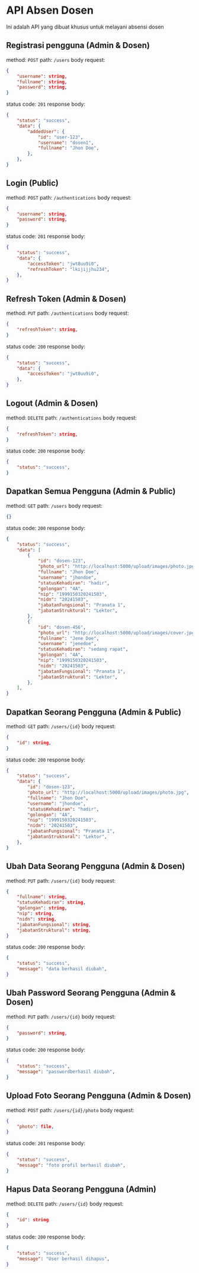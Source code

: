 ﻿# API Absen Dosen
Ini adalah API yang dibuat khusus untuk melayani absensi dosen

## Registrasi pengguna (Admin & Dosen)
method: ```POST```
path: ```/users```
body request:
```json
{
	"username": string,
	"fullname": string,
	"password": string,
}
```
status code: ```201```
response body:
```json
{
	"status": "success",
	"data": {
		"addedUser": {
			"id": "user-123",
			"username": "dosen1",
			"fullname": "Jhon Doe",
		},
	},
}
```
## Login (Public)
method: ```POST```
path: ```/authentications```
body request:
```json
{
	"username": string,
	"password": string,
}
```
status code: ```201```
response body:
```json
{
	"status": "success",
	"data": {
		"accessToken": "jwt8uu9i0",
		"refreshToken": "lkijijjhu234",
	},
}
```
## Refresh Token (Admin & Dosen)
method: ```PUT```
path: ```/authentications```
body request:
```json
{
	"refreshToken": string,
}
```
status code: ```200```
response body:
```json
{
	"status": "success",
	"data": {
		"accessToken": "jwt8uu9i0",
	},
}
```
## Logout (Admin & Dosen)
method: ```DELETE```
path: ```/authentications```
body request:
```json
{
	"refreshToken": string,
}
```
status code: ```200```
response body:
```json
{
	"status": "success",
}
```
## Dapatkan Semua Pengguna (Admin & Public)
method: ```GET```
path: ```/users```
body request:
```json
{}
```
status code: ```200```
response body:
```json
{
	"status": "success",
	"data": [
		{
			"id": "dosen-123",
			"photo_url": "http://localhost:5000/upload/images/photo.jpg",
			"fullname": "Jhon Doe",
			"username": "jhondoe",
			"statusKehadiran": "hadir",
			"golongan": "4A",
			"nip": "1999150320241503",
			"nidn": "20241503",
			"jabatanFungsional": "Pranata 1",
			"jabatanStruktural": "Lektor",
		},
		{
			"id": "dosen-456",
			"photo_url": "http://localhost:5000/upload/images/cover.jpg",
			"fullname": "Jene Doe",
			"username": "jenedoe",
			"statusKehadiran": "sedang rapat",
			"golongan": "4A",
			"nip": "1999150320241503",
			"nidn": "20241503",
			"jabatanFungsional": "Pranata 1",
			"jabatanStruktural": "Lektor",
		},
	],
}
```
## Dapatkan Seorang Pengguna (Admin & Public)
method: ```GET```
path: ```/users/{id}```
body request:
```json
{
	"id": string,
}
```
status code: ```200```
response body:
```json
{
	"status": "success",
	"data": {
		"id": "dosen-123",
		"photo_url": "http://localhost:5000/upload/images/photo.jpg",
		"fullname": "Jhon Doe",
		"username": "jhondoe",
		"statusKehadiran": "hadir",
		"golongan": "4A",
		"nip": "1999150320241503",
		"nidn": "20241503",
		"jabatanFungsional": "Pranata 1",
		"jabatanStruktural": "Lektor",
	},
}
```

## Ubah Data Seorang Pengguna (Admin & Dosen)
method: ```PUT```
path: ```/users/{id}```
body request:
```json
{
	"fullname": string,
	"statusKehadiran": string,
	"golongan": string,
	"nip": string,
	"nidn": string,
	"jabatanFungsional": string,
	"jabatanStruktural": string,
}
```
status code: ```200```
response body:
```json
{
	"status": "success",
	"message": "data berhasil diubah",
}
```

## Ubah Password Seorang Pengguna (Admin & Dosen)
method: ```PUT```
path: ```/users/{id}```
body request:
```json
{
	"password": string,
}
```
status code: ```200```
response body:
```json
{
	"status": "success",
	"message": "passwordberhasil diubah",
}
```
## Upload Foto Seorang Pengguna (Admin & Dosen)
method: ```POST```
path: ```/users/{id}/photo```
body request:
```json
{
	"photo": file,
}
```
status code: ```201```
response body:
```json
{
	"status": "success",
	"message": "foto profil berhasil diubah",
}
```
## Hapus Data Seorang Pengguna (Admin)
method: ```DELETE```
path: ```/users/{id}```
body request:
```json
{
	"id": string
}
```
status code: ```200```
response body:
```json
{
	"status": "success",
	"message": "User berhasil dihapus",
}
```

